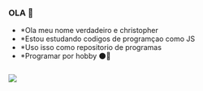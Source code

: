 ### OLA 🖤

- *Ola meu nome verdadeiro e christopher
- *Estou estudando codigos de programçao como JS
- *Uso isso como repositorio de programas
- *Programar por hobby 🌑🍃


![]()



![](https://media.tenor.com/WLcbm7ihHHsAAAAM/aesthetic.gif)





 
 
 

